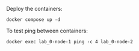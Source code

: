 Deploy the containers:

`docker compose up -d`

To test ping between containers:

`docker exec lab_0-node-1 ping -c 4 lab_0-node-2`
